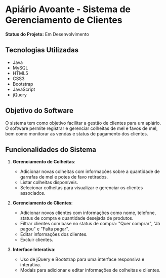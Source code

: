 # Apiário Avoante - Sistema de Gerenciamento de Clientes

**Status do Projeto:** Em Desenvolvimento

## Tecnologias Utilizadas

- Java
- MySQL
- HTML5
- CSS3
- Bootstrap
- JavaScript
- jQuery

## Objetivo do Software

O sistema tem como objetivo facilitar a gestão de clientes para um apiário. O software permite registrar e gerenciar colheitas de mel e favos de mel, bem como monitorar as vendas e status de pagamento dos clientes.

## Funcionalidades do Sistema

1. **Gerenciamento de Colheitas**:
   - Adicionar novas colheitas com informações sobre a quantidade de garrafas de mel e potes de favo retirados.
   - Listar colheitas disponíveis.
   - Selecionar colheitas para visualizar e gerenciar os clientes associados.

2. **Gerenciamento de Clientes**:
   - Adicionar novos clientes com informações como nome, telefone, status de compra e quantidade desejada de produtos.
   - Filtrar clientes com base no status de compra: "Quer comprar", "Já pagou" e "Falta pagar".
   - Editar informações dos clientes.
   - Excluir clientes.

3. **Interface Interativa**:
   - Uso de jQuery e Bootstrap para uma interface responsiva e interativa.
   - Modais para adicionar e editar informações de colheitas e clientes.
